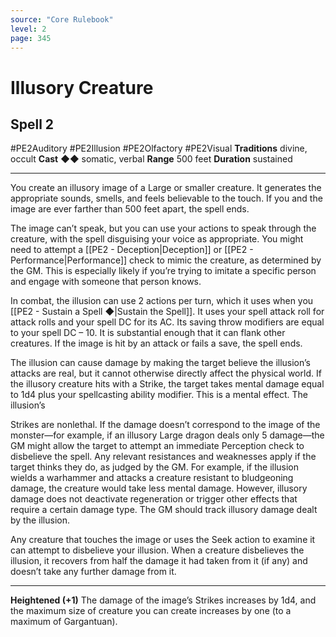 ```yaml
---
source: "Core Rulebook"
level: 2
page: 345
---
```


# Illusory Creature
## Spell 2
#PE2Auditory #PE2Illusion #PE2Olfactory #PE2Visual
**Traditions** divine, occult
**Cast** ◆◆ somatic, verbal
**Range** 500 feet
**Duration** sustained

-----
You create an illusory image of a Large or smaller creature. It generates the appropriate sounds, smells, and feels believable to the touch. If you and the image are ever farther than 500 feet apart, the spell ends.

The image can’t speak, but you can use your actions to speak through the creature, with the spell disguising your voice as appropriate. You might need to attempt a [[PE2 - Deception|Deception]] or [[PE2 - Performance|Performance]] check to mimic the creature, as determined by the GM. This is especially likely if you’re trying to imitate a specific person and engage with someone that person knows.

In combat, the illusion can use 2 actions per turn, which it uses when you [[PE2 - Sustain a Spell ◆|Sustain the Spell]]. It uses your spell attack roll for attack rolls and your spell DC for its AC. Its saving throw modifiers are equal to your spell DC – 10. It is substantial enough that it can flank other creatures. If the image is hit by an attack or fails a save, the spell ends.

The illusion can cause damage by making the target believe the illusion’s attacks are real, but it cannot otherwise directly affect the physical world. If the illusory creature hits with a Strike, the target takes mental damage equal to 1d4 plus your spellcasting ability modifier. This is a mental effect. The illusion’s 

Strikes are nonlethal. If the damage doesn’t correspond to the image of the monster—for example, if an illusory Large dragon deals only 5 damage—the GM might allow the target to attempt an immediate Perception check to disbelieve the spell. Any relevant resistances and weaknesses apply if the target thinks they do, as judged by the GM. For example, if the illusion wields a warhammer and attacks a creature resistant to bludgeoning damage, the creature would take less mental damage. However, illusory damage does not deactivate regeneration or trigger other effects that require a certain damage type. The GM should track illusory damage dealt by the illusion.

Any creature that touches the image or uses the Seek action to examine it can attempt to disbelieve your illusion. When a creature disbelieves the illusion, it recovers from half the damage it had taken from it (if any) and doesn’t take any further damage from it.

---
**Heightened (+1)** The damage of the image’s Strikes increases by 1d4, and the maximum size of creature you can create increases by one (to a maximum of Gargantuan).
